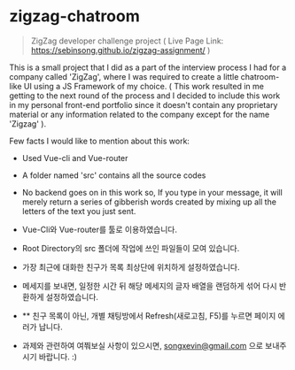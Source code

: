 # zigzag-chatroom

> ZigZag developer challenge project ( Live Page Link:  https://sebinsong.github.io/zigzag-assignment/ )

This is a small project that I did as a part of the interview process I had for a company called 'ZigZag', where
I was required to create a little chatroom-like UI using a JS Framework of my choice.
(
This work resulted in me getting to the next round of the process and
I decided to include this work in my personal front-end portfolio since it doesn't contain any proprietary material or
any information related to the company except for the name 'Zigzag'
).

Few facts I would like to mention about this work:
- Used Vue-cli and Vue-router
- A folder named 'src' contains all the source codes
- No backend goes on in this work so, If you type in your message, it will merely return
  a series of gibberish words created by mixing up all the letters of the text you just sent.
  

- Vue-Cli와 Vue-router를 툴로 이용하였습니다.
- Root Directory의 src 폴더에 작업에 쓰인 파일들이 모여 있습니다.
- 가장 최근에 대화한 친구가 목록 최상단에 위치하게 설정하였습니다.
- 메세지를 보내면, 일정한 시간 뒤 해당 메세지의 글자 배열을 랜덤하게 섞어 다시 반환하게 설정하였습니다.
- ** 친구 목록이 아닌, 개별 채팅방에서 Refresh(새로고침, F5)를 누르면 페이지 에러가 납니다.

- 과제와 관련하여 여쭤보실 사항이 있으시면, songxevin@gmail.com 으로 보내주시기 바랍니다. :)
